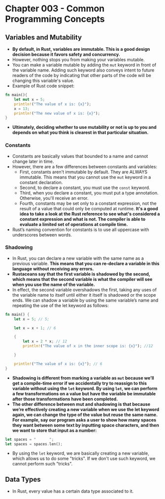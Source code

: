 # Chapter 003 - Common Programming Concepts

## Variables and Mutability
* __By default, in Rust, variables are immutable. This is a good design decision because it favors safety and concurrency.__
* However, nothing stops you from making your variables mutable.
* You can make a variable mutable by adding the ```mut``` keyword in front of the variable name. Adding such keyword also conveys intent to future readers of the code by indicating that other parts of the code will be changing this variable's value.
* Example of Rust code snippet:
```rs
fn main(){
    let mut x = 5;
    println!("The value of x is: {x}");
    x = 13;
    println!("The new value of x is: {x}");
}
```
* __Ultimately, deciding whether to use mutability or not is up to you and depends on what you think is clearest in that particular situation.__


### Constants
* Constants are basically values that bounded to a name and cannot change later in time.
* However, there are a few differences between constants and variables:
    * First, constants aren't immutable by default. They are ALWAYS immutable. This means that you cannot use the ```mut``` keyword in a constant declaration.
    * Second, to declare a constant, you must use the ```const``` keyword.
    * Third, when you declare a constant, you must put a type annotation. Otherwise, you'll receive an error.
    * Fourth, constants may be set only to a constant expression, not the result of a value that could only be computed at runtime. __It's a good idea to take a look at the Rust reference to see what's considered a constant expression and what is not. The compiler is able to evaluate a limited set of operations at compile time.__
* Rust’s naming convention for constants is to use all uppercase with underscores between words.


### Shadowing
* In Rust, you can declare a new variable with the same name as a previous variable. __This means that you can re-declare a variable in this language without receiving any errors.__
* __Rustaceans say that the first variable is shadowed by the second, which means that the second variable is what the compiler will see when you use the name of the variable.__
* In effect, the second variable overshadows the first, taking any uses of the variable name to itself until either it itself is shadowed or the scope ends. We can shadow a variable by using the same variable’s name and repeating the use of the let keyword as follows:
```rust
fn main() {
    let x = 5; // 5;

    let x = x + 1; // 6

    {
        let x = 2 * x; // 12
        println!("The value of x in the inner scope is: {x}"); //12

    }

    println!("The value of x is: {x}"); // 6
}
```
* __Shadowing is different from marking a variable as ```mut``` because we’ll get a compile-time error if we accidentally try to reassign to this variable without using the ```let``` keyword. By using ```let```, we can perform a few transformations on a value but have the variable be immutable after those transformations have been completed.__
* __The other difference between mut and shadowing is that because we’re effectively creating a new variable when we use the let keyword again, we can change the type of the value but reuse the same name. For example, say our program asks a user to show how many spaces they want between some text by inputting space characters, and then we want to store that input as a number:__
```rust
let spaces = "      ";
let spaces = spaces.len();
```
* By using the ```let``` keyword, we are basically creating a new variable, which allows us to do some "tricks". If we don't use such keyword, we cannot perform such "tricks".


## Data Types
* In Rust, every value has a certain data type associated to it.
